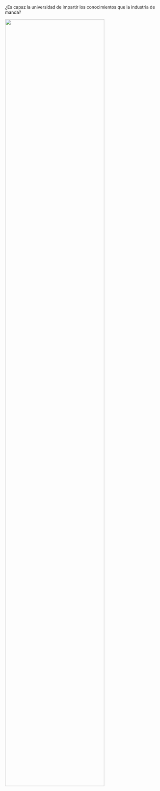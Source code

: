 ¿Es capaz la universidad de impartir los conocimientos que la industria de manda?

<img style="border-color: #555; width: 80%" src="Pros-and-cons-uni-vs-work.jpg"></img>

